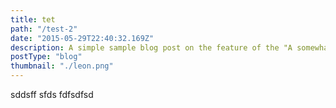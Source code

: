 ```yaml
---
title: tet
path: "/test-2"
date: "2015-05-29T22:40:32.169Z"
description: A simple sample blog post on the feature of the "A somewhat minimally designed blog" template
postType: "blog"
thumbnail: "./leon.png"
---
```

sddsff sfds fdfsdfsd 